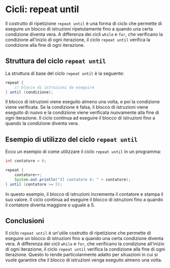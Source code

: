 # Cicli: repeat until

Il costrutto di ripetizione `repeat until` è una forma di ciclo che permette di eseguire un blocco di istruzioni ripetutamente fino a quando una certa condizione diventa vera. A differenza dei cicli `while` e `for`, che verificano la condizione all'inizio di ogni iterazione, il ciclo `repeat until` verifica la condizione alla fine di ogni iterazione.

## Struttura del ciclo `repeat until`

La struttura di base del ciclo `repeat until` è la seguente:

```java
repeat {
    // blocco di istruzioni da eseguire
} until (condizione);
```

Il blocco di istruzioni viene eseguito almeno una volta, e poi la condizione viene verificata. Se la condizione è falsa, il blocco di istruzioni viene eseguito di nuovo e la condizione viene verificata nuovamente alla fine di ogni iterazione. Il ciclo continua ad eseguire il blocco di istruzioni fino a quando la condizione diventa vera.

## Esempio di utilizzo del ciclo `repeat until`

Ecco un esempio di come utilizzare il ciclo `repeat until` in un programma:

```java
int contatore = 0;

repeat {
    contatore++;
    System.out.println("Il contatore è: " + contatore);
} until (contatore >= 5);
```

In questo esempio, il blocco di istruzioni incrementa il contatore e stampa il suo valore. Il ciclo continua ad eseguire il blocco di istruzioni fino a quando il contatore diventa maggiore o uguale a 5.

## Conclusioni

Il ciclo `repeat until` è un'utile costrutto di ripetizione che permette di eseguire un blocco di istruzioni fino a quando una certa condizione diventa vera. A differenza dei cicli `while` e `for`, che verificano la condizione all'inizio di ogni iterazione, il ciclo `repeat until` verifica la condizione alla fine di ogni iterazione. Questo lo rende particolarmente adatto per situazioni in cui si vuole garantire che il blocco di istruzioni venga eseguito almeno una volta.